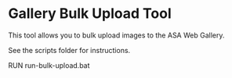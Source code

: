 # Gallery Bulk Upload Tool

This tool allows you to bulk upload images to the ASA Web Gallery.

See the scripts folder for instructions.

RUN run-bulk-upload.bat